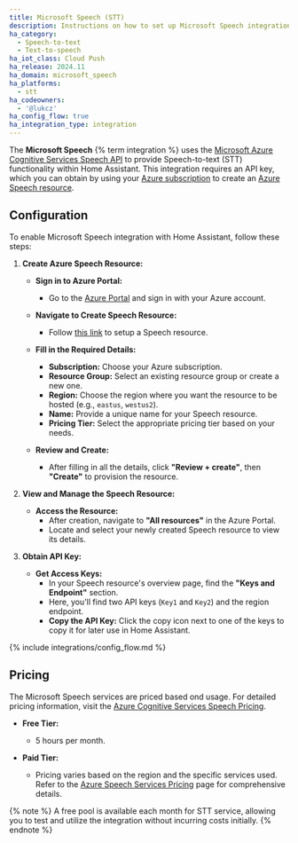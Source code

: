 ```yaml
---
title: Microsoft Speech (STT)
description: Instructions on how to set up Microsoft Speech integration with Home Assistant.
ha_category:
  - Speech-to-text
  - Text-to-speech
ha_iot_class: Cloud Push
ha_release: 2024.11
ha_domain: microsoft_speech
ha_platforms:
  - stt
ha_codeowners:
  - '@lukcz'
ha_config_flow: true
ha_integration_type: integration
---
```


The **Microsoft Speech** {% term integration %} uses the [Microsoft Azure Cognitive Services Speech API](https://learn.microsoft.com/azure/cognitive-services/speech-service/overview) to provide Speech-to-text (STT) functionality within Home Assistant. This integration requires an API key, which you can obtain by using your [Azure subscription](https://azure.microsoft.com) to create an [Azure Speech resource](https://portal.azure.com/#create/Microsoft.CognitiveServicesSpeechServices).

## Configuration

To enable Microsoft Speech integration with Home Assistant, follow these steps:

1. **Create Azure Speech Resource:**

   - **Sign in to Azure Portal:**
     - Go to the [Azure Portal](https://portal.azure.com/) and sign in with your Azure account.

   - **Navigate to Create Speech Resource:**
     - Follow [this link](https://portal.azure.com/#create/Microsoft.CognitiveServicesSpeechServices) to setup a Speech resource.

   - **Fill in the Required Details:**
     - **Subscription:** Choose your Azure subscription.
     - **Resource Group:** Select an existing resource group or create a new one.
     - **Region:** Choose the region where you want the resource to be hosted (e.g., `eastus`, `westus2`).
     - **Name:** Provide a unique name for your Speech resource.
     - **Pricing Tier:** Select the appropriate pricing tier based on your needs.
   - **Review and Create:**
     - After filling in all the details, click **"Review + create"**, then **"Create"** to provision the resource.

2. **View and Manage the Speech Resource:**

   - **Access the Resource:**
     - After creation, navigate to **"All resources"** in the Azure Portal.
     - Locate and select your newly created Speech resource to view its details.

3. **Obtain API Key:**

   - **Get Access Keys:**
     - In your Speech resource's overview page, find the **"Keys and Endpoint"** section.
     - Here, you'll find two API keys (`Key1` and `Key2`) and the region endpoint.
     - **Copy the API Key:** Click the copy icon next to one of the keys to copy it for later use in Home Assistant.

{% include integrations/config_flow.md %}

## Pricing

The Microsoft Speech services are priced based ond usage. For detailed pricing information, visit the [Azure Cognitive Services Speech Pricing](https://azure.microsoft.com/pl-pl/pricing/details/cognitive-services/speech-services/).

- **Free Tier:**
  - 5 hours per month.

- **Paid Tier:**
  - Pricing varies based on the region and the specific services used. Refer to the [Azure Speech Services Pricing](https://azure.microsoft.com/pl-pl/pricing/details/cognitive-services/speech-services/) page for comprehensive details.

{% note %}
A free pool is available each month for STT service, allowing you to test and utilize the integration without incurring costs initially.
{% endnote %}
